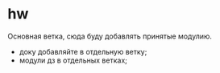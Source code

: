 # hw
Основная ветка, сюда буду добавлять принятые модулию.  
- доку добавляйте в отдельную ветку;  
- модули дз в отдельных ветках;  
